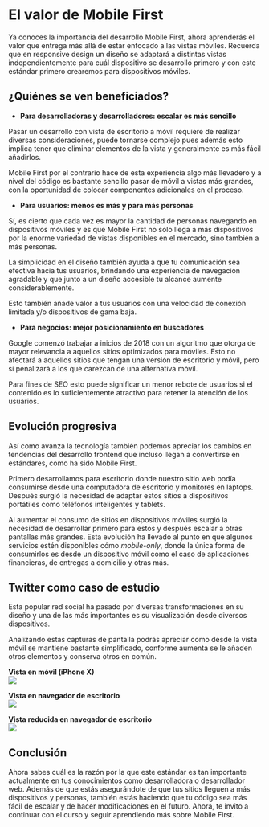 # El valor de Mobile First

Ya conoces la importancia del desarrollo Mobile First, ahora aprenderás el valor que entrega más allá de estar enfocado a las vistas móviles. Recuerda que en responsive design un diseño se adaptará a distintas vistas independientemente para cuál dispositivo se desarrolló primero y con este estándar primero crearemos para dispositivos móviles.

## ¿Quiénes se ven beneficiados?

-   **Para desarrolladoras y desarrolladores: escalar es más sencillo**

Pasar un desarrollo con vista de escritorio a móvil requiere de realizar diversas consideraciones, puede tornarse complejo pues además esto implica tener que eliminar elementos de la vista y generalmente es más fácil añadirlos.

Mobile First por el contrario hace de esta experiencia algo más llevadero y a nivel del código es bastante sencillo pasar de móvil a vistas más grandes, con la oportunidad de colocar componentes adicionales en el proceso.

-   **Para usuarios: menos es más y para más personas**

Sí, es cierto que cada vez es mayor la cantidad de personas navegando en dispositivos móviles y es que Mobile First no solo llega a más dispositivos por la enorme variedad de vistas disponibles en el mercado, sino también a más personas.

La simplicidad en el diseño también ayuda a que tu comunicación sea efectiva hacia tus usuarios, brindando una experiencia de navegación agradable y que junto a un diseño accesible tu alcance aumente considerablemente.

Esto también añade valor a tus usuarios con una velocidad de conexión limitada y/o dispositivos de gama baja.

-   **Para negocios: mejor posicionamiento en buscadores**

Google comenzó trabajar a inicios de 2018 con un algoritmo que otorga de mayor relevancia a aquellos sitios optimizados para móviles. Esto no afectará a aquellos sitios que tengan una versión de escritorio y móvil, pero sí penalizará a los que carezcan de una alternativa móvil.

Para fines de SEO esto puede significar un menor rebote de usuarios si el contenido es lo suficientemente atractivo para retener la atención de los usuarios.

## Evolución progresiva

Así como avanza la tecnología también podemos apreciar los cambios en tendencias del desarrollo frontend que incluso llegan a convertirse en estándares, como ha sido Mobile First.

Primero desarrollamos para escritorio donde nuestro sitio web podía consumirse desde una computadora de escritorio y monitores en laptops. Después surgió la necesidad de adaptar estos sitios a dispositivos portátiles como teléfonos inteligentes y tablets.

Al aumentar el consumo de sitios en dispositivos móviles surgió la necesidad de desarrollar primero para estos y después escalar a otras pantallas más grandes. Esta evolución ha llevado al punto en que algunos servicios estén disponibles cómo _mobile-only_, donde la única forma de consumirlos es desde un dispositivo móvil como el caso de aplicaciones financieras, de entregas a domicilio y otras más.

## Twitter como caso de estudio

Esta popular red social ha pasado por diversas transformaciones en su diseño y una de las más importantes es su visualización desde diversos dispositivos.

Analizando estas capturas de pantalla podrás apreciar como desde la vista móvil se mantiene bastante simplificado, conforme aumenta se le añaden otros elementos y conserva otros en común.

**Vista en móvil (iPhone X)**  
![](https://i.imgur.com/N3qfUkH.png)

**Vista en navegador de escritorio**  
![](https://i.imgur.com/EqHoUbG.png)

**Vista reducida en navegador de escritorio**  
![](https://i.imgur.com/x5q2EEE.png)

## Conclusión

Ahora sabes cuál es la razón por la que este estándar es tan importante actualmente en tus conocimientos como desarrolladora o desarrollador web. Además de que estás asegurándote de que tus sitios lleguen a más dispositivos y personas, también estás haciendo que tu código sea más fácil de escalar y de hacer modificaciones en el futuro. Ahora, te invito a continuar con el curso y seguir aprendiendo más sobre Mobile First.